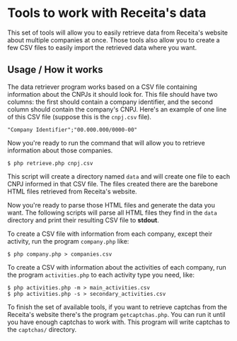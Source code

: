 Tools to work with Receita's data
=================================

This set of tools will allow you to easily retrieve data from Receita's website
about multiple companies at once. Those tools also allow you to create a few CSV
files to easily import the retrieved data where you want.

Usage / How it works
--------------------

The data retriever program works based on a CSV file containing information
about the CNPJs it should look for. This file should have two columns: the first
should contain a company identifier, and the second column should contain the
company's CNPJ. Here's an example of one line of this CSV file (suppose this is
the `cnpj.csv` file).

    "Company Identifier";"00.000.000/0000-00"

Now you're ready to run the command that will allow you to retrieve information
about those companies.

    $ php retrieve.php cnpj.csv

This script will create a directory named `data` and will create one file to
each CNPJ informed in that CSV file. The files created there are the barebone
HTML files retrieved from Receita's website.

Now you're ready to parse those HTML files and generate the data you want. The
following scripts will parse all HTML files they find in the `data` directory
and print their resulting CSV file to **stdout**.

To create a CSV file with information from each company, except their activity, run
the program `company.php` like:

    $ php company.php > companies.csv

To create a CSV with information about the activities of each company, run
the program `activities.php` to each activity type you need, like:

    $ php activities.php -m > main_activities.csv
    $ php activities.php -s > secondary_activities.csv

To finish the set of available tools, if you want to retrieve captchas from the
Receita's website there's the program `getcaptchas.php`. You can run it until
you have enough captchas to work with. This program will write captchas to the
`captchas/` directory.
